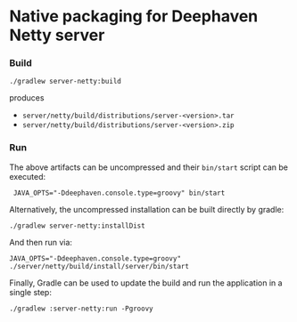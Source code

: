 # Native packaging for Deephaven Netty server

### Build

```shell
./gradlew server-netty:build
```

produces

* `server/netty/build/distributions/server-<version>.tar`
* `server/netty/build/distributions/server-<version>.zip`

### Run

The above artifacts can be uncompressed and their `bin/start` script can be executed:

```shell
 JAVA_OPTS="-Ddeephaven.console.type=groovy" bin/start
```

Alternatively, the uncompressed installation can be built directly by gradle:

```shell
./gradlew server-netty:installDist
```

And then run via:

```shell
JAVA_OPTS="-Ddeephaven.console.type=groovy" ./server/netty/build/install/server/bin/start
```

Finally, Gradle can be used to update the build and run the application in a single step:

```shell
./gradlew :server-netty:run -Pgroovy
```
